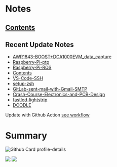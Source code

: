 <!--
**dino920135/dino920135** is a ✨ _special_ ✨ repository because its `README.md` (this file) appears on your GitHub profile.
-->
<!-- # About me -->
# Notes
## [Contents](https://dino920135.github.io/Notes/#/page/contents)
## Recent Update Notes
<!-- BLOG-POST-LIST:START -->
- [AWR1843-BOOST+DCA1000EVM_data_capture](https://dino920135.github.io/Notes//#/page/AWR1843-BOOST+DCA1000EVM_data_capture)
- [Raspberry-Pi-ptp](https://dino920135.github.io/Notes//#/page/Raspberry-Pi-ptp)
- [Raspberry-Pi-ROS](https://dino920135.github.io/Notes//#/page/Raspberry-Pi-ROS)
- [Contents](https://dino920135.github.io/Notes//#/page/Contents)
- [VS-Code-SSH](https://dino920135.github.io/Notes//#/page/VS-Code-SSH)
- [setup-zsh](https://dino920135.github.io/Notes//#/page/setup-zsh)
- [GitLab-sent-mail-with-Gmail-SMTP](https://dino920135.github.io/Notes//#/page/GitLab-sent-mail-with-Gmail-SMTP)
- [Crash-Course-Electronics-and-PCB-Design](https://dino920135.github.io/Notes//#/page/Crash-Course-Electronics-and-PCB-Design)
- [fastled-lightstrip](https://dino920135.github.io/Notes//#/page/fastled-lightstrip)
- [DOODLE](https://dino920135.github.io/Notes//#/page/DOODLE)
<!-- BLOG-POST-LIST:END -->

Update with Github Action [see workflow](https://github.com/dino920135/dino920135/tree/main/.github/workflows)

# Summary
![Github Card profile-details](http://github-profile-summary-cards.vercel.app/api/cards/profile-details?username=dino920135&theme=github_dark)

![](http://github-profile-summary-cards.vercel.app/api/cards/stats?username=dino920135&theme=github_dark) ![](http://github-profile-summary-cards.vercel.app/api/cards/repos-per-language?username=dino920135&theme=github_dark)
